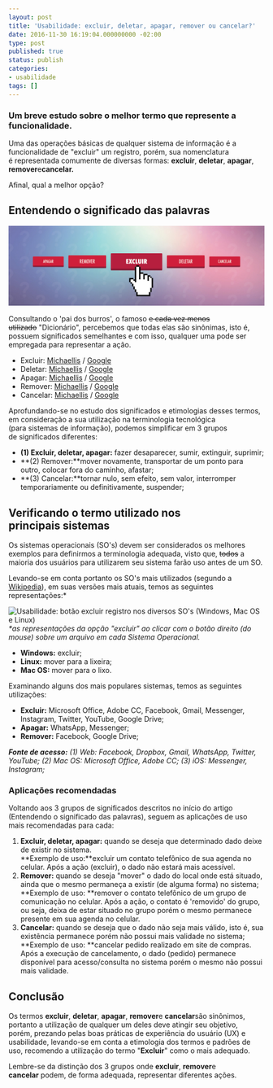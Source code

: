 ```yaml
---
layout: post
title: 'Usabilidade: excluir, deletar, apagar, remover ou cancelar?'
date: 2016-11-30 16:19:04.000000000 -02:00
type: post
published: true
status: publish
categories:
- usabilidade
tags: []
---
```



### Um breve estudo sobre o melhor termo que represente a funcionalidade.


Uma das operações básicas de qualquer sistema de informação é a funcionalidade de "excluir" um registro, porém, sua nomenclatura é representada comumente de diversas formas: **excluir**, **deletar**, **apagar**, **remover**e**cancelar.**

Afinal, qual a melhor opção?

<h2>Entendendo o significado das palavras</h2>

![Mulher digitando em um computador sobre a mesa e ao lado, uma xícara de chá e um caderno de anotações aberto com uma caneta sobreposta.](/assets/imgs/usabilidade-botao-excluir/botao-excluir.jpg)

Consultando o 'pai dos burros', o famoso <del>e cada vez menos utilizado</del> "Dicionário", percebemos que todas elas são sinônimas, isto é, possuem significados semelhantes e com isso, qualquer uma pode ser empregada para representar a ação.

* Excluir: <a href="http://michaelis.uol.com.br/busca?r=0&amp;f=0&amp;t=0&amp;palavra=excluir">Michaellis</a> / <a href="https://www.google.com.br/search?espv=2&amp;q=define%3Aexcluir">Google</a>
* Deletar: <a href="http://michaelis.uol.com.br/busca?r=0&amp;f=0&amp;t=0&amp;palavra=deletar">Michaellis</a> / <a href="https://www.google.com.br/search?espv=2&amp;q=define%3A+deletar">Google</a>
* Apagar: <a href="http://michaelis.uol.com.br/busca?r=0&amp;f=0&amp;t=0&amp;palavra=apagar">Michaellis</a> / <a href="https://www.google.com.br/search?espv=2&amp;q=define%3A+apagar&amp;oq=define">Google</a>
* Remover: <a href="http://michaelis.uol.com.br/busca?r=0&amp;f=0&amp;t=0&amp;palavra=remover">Michaellis</a> / <a href="https://www.google.com.br/search?espv=2&amp;q=define%3Aremover">Google</a>
* Cancelar: <a href="http://michaelis.uol.com.br/busca?r=0&amp;f=0&amp;t=0&amp;palavra=cancelar">Michaellis</a> / <a href="https://www.google.com.br/search?espv=2&amp;q=define%3Acancelar">Google</a>

Aprofundando-se no estudo dos significados e etimologias desses termos, em consideração a sua utilização na terminologia tecnológica (para sistemas de informação), podemos simplificar em 3 grupos de significados diferentes:

* **(1) Excluir, deletar, apagar:** fazer desaparecer, sumir, extinguir, suprimir;
* **(2) Remover:**mover novamente, transportar de um ponto para outro, colocar fora do caminho, afastar;
* **(3) Cancelar:**tornar nulo, sem efeito, sem valor, interromper temporariamente ou definitivamente, suspender;
<h2>Verificando o termo utilizado nos principais sistemas</h2>

Os sistemas operacionais (SO's) devem ser considerados os melhores exemplos para definirmos a terminologia adequada, visto que, <del>todos</del> a maioria dos usuários para utilizarem seu sistema farão uso antes de um SO.

Levando-se em conta portanto os SO's mais utilizados (segundo a <a href="https://pt.wikipedia.org/wiki/Sistema_operativo">Wikipedia</a>), em suas versões mais atuais, temos as seguintes representações:*

<img title="UI do Windows, Linux, Mac OS" src="{{ site.baseurl }}/assets/imgs/sistemas-operacionais.jpg" alt="Usabilidade: botão excluir registro nos diversos SO's (Windows, Mac OS e Linux)" />
<em>*as representações da opção "excluir" ao clicar com o botão direito (do mouse) sobre um arquivo em cada Sistema Operacional.</em>

* **Windows:** excluir;
* **Linux:** mover para a lixeira;
* **Mac OS:** mover para o lixo.

Examinando alguns dos mais populares sistemas, temos as seguintes utilizações:

* **Excluir:** Microsoft Office, Adobe CC, Facebook, Gmail, Messenger, Instagram, Twitter, YouTube, Google Drive;
* **Apagar:** WhatsApp, Messenger;
* **Remover:** Facebook, Google Drive;

***Fonte de acesso:** (1) Web: Facebook, Dropbox, Gmail, WhatsApp, Twitter, YouTube; (2) Mac OS: Microsoft Office, Adobe CC; (3) iOS: Messenger, Instagram;*

### Aplicações recomendadas

Voltando aos 3 grupos de significados descritos no início do artigo (Entendendo o significado das palavras), seguem as aplicações de uso mais recomendadas para cada:

1. **Excluir, deletar, apagar:** quando se deseja que determinado dado deixe de existir no sistema.<br />**Exemplo de uso:**excluir um contato telefônico de sua agenda no celular. Após a ação (excluir), o dado não estará mais acessível.
2. **Remover:** quando se deseja "mover" o dado do local onde está situado, ainda que o mesmo permaneça a existir (de alguma forma) no sistema;<br />**Exemplo de uso: **remover o contato telefônico de um grupo de comunicação no celular. Após a ação, o contato é 'removido' do grupo, ou seja, deixa de estar situado no grupo porém o mesmo permanece presente em sua agenda no celular.
3. **Cancelar:** quando se deseja que o dado não seja mais válido, isto é, sua existência permanece porém não possui mais validade no sistema;<br />**Exemplo de uso: **cancelar pedido realizado em site de compras. Após a execução de cancelamento, o dado (pedido) permanece disponível para acesso/consulta no sistema porém o mesmo não possui mais validade.

<h2>Conclusão</h2>

Os termos **excluir**, **deletar**, **apagar**, **remover**e **cancelar**são sinônimos, portanto a utilização de qualquer um deles deve atingir seu objetivo, porém, prezando pelas boas práticas de experiência do usuário (UX) e usabilidade, levando-se em conta a etimologia dos termos e padrões de uso, recomendo a utilização do termo "**Excluir**" como o mais adequado.

Lembre-se da distinção dos 3 grupos onde **excluir**, **remover**e **cancelar** podem, de forma adequada, representar diferentes ações.
